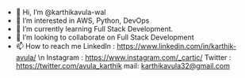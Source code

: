 - 👋 Hi, I’m @karthikavula-wal
- 👀 I’m interested in AWS, Python, DevOps
- 🌱 I’m currently learning Full Stack Development.
- 💞️ I’m looking to collaborate on Full Stack Development
- 📫 How to reach me 
						LinkedIn : https://www.linkedin.com/in/karthik-avula/ \n
						Instagram : https://www.instagram.com/_cartic/
						Twitter : https://twitter.com/avula_karthik
						mail: karthikavula32@gmail.com


<!---
karthikavula-wal/karthikavula-wal is a ✨ special ✨ repository because its `README.md` (this file) appears on your GitHub profile.
You can click the Preview link to take a look at your changes.
--->
